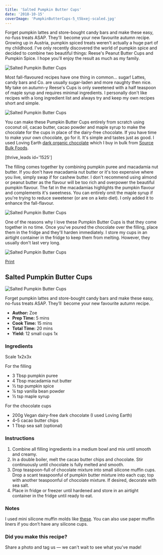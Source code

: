 ```yaml
---
title: 'Salted Pumpkin Butter Cups'
date: '2018-10-15'
coverImage: 'PumpkinButterCups-5_t5bxej-scaled.jpg'
---
```


Forget pumpkin lattes and store-bought candy bars and make these easy, no-fuss treats ASAP. They'll  become your new favourite autumn recipe. Growing up in Austria, pumpkin spiced treats weren't actually a huge part of my childhood. I've only recently discovered the world of pumpkin spice and decided to combine two beautiful things: Reese's Peanut Butter Cups and Pumpkin Spice. I hope you'll enjoy the result as much as my family.

![Salted Pumpkin Butter Cups](images/PumpkinButterCups-20_wjxmm7.jpg)

Most fall-flavoured recipes have one thing in common... sugar! Lattes, candy bars and Co. are usually sugar-laden and more naughty then nice. My take on autumn-y Reese's Cups is only sweetened with a half teaspoon of maple syrup and requires minimal ingredients. I personally don't like recipes with a long ingredient list and always try and keep my own recipes short and simple.

![Salted Pumpkin Butter Cups](images/PumpkinButterCups-15_yfgbrw.jpg)

You can make these Pumpkin Butter Cups entirely from scratch using coconut oil, cacao butter, cacao powder and maple syrup to make the chocolate for the cups in place of the dairy-free chocolate. If you have time to make your own chocolate, go for it. It's simple and tastes just as good. I used Loving Earth [dark organic chocolate](https://m.lovingearth.net/our-products/chocolate-15/85-dark-chocolate.html) which I buy in bulk from [Source Bulk Foods](https://thesourcebulkfoods.com.au/).

\[thrive_leads id='1525'\]

The filling comes together by combining pumpkin puree and macadamia nut butter. If you don't have macadamia nut butter or it's too expensive where you live, simply swap if for cashew butter. I don't recommend using almond or peanut butter as the flavour will be too rich and overpower the beautiful pumpkin flavour. The fat in the macadamias highlights the pumpkin flavour and complements it's sweetness. You can entirely omit the maple syrup if you're trying to reduce sweetener (or are on a keto diet). I only added it to enhance the fall-flavour.

![Salted Pumpkin Butter Cups](images/PumpkinButterCups-8_nonyzh.jpg)

One of the reasons why I love these Pumpkin Butter Cups is that they come together in no time. Once you've poured the chocolate over the filling, place them in the fridge and they'll harden immediately. I store my cups in an airtight container in the fridge to keep them from melting. However, they usually don't last very long.

![Salted Pumpkin Butter Cups](images/Pumpkin-Butter-Cups-PIN_zkh7n3.jpg)

[Print](http://localhost:10003/pumpkin-butter-cups/print/2116/)

## Salted Pumpkin Butter Cups

![Salted Pumpkin Butter Cups](images/PumpkinButterCups-20_wjxmm7-150x150.jpg)

Forget pumpkin lattes and store-bought candy bars and make these easy, no-fuss treats ASAP. They’ll  become your new favourite autumn recipe.

- **Author:** Zoe
- **Prep Time:** 5 mins
- **Cook Time:** 15 mins
- **Total Time:** 20 mins
- **Yield:** 12 small cups 1x

### Ingredients

Scale 1x2x3x

For the filling

- 3 Tbsp pumpkin puree
- 4 Tbsp macadamia nut butter
- ½ tsp pumpkin spice
- ¼ tsp vanilla bean powder
- ½ tsp maple syrup

For the chocolate cups

- 200g Vegan dairy-free dark chocolate (I used Loving Earth)
- 4–5 cacao butter chips
- 1 Tbsp sea salt (optional)

### Instructions

1. Combine all filling ingredients in a medium bowl and mix until smooth and creamy.
2. In a double boiler, melt the cacao butter chips and chocolate. Stir continuously until chocolate is fully melted and smooth.
3. Drop teaspoon-full of chocolate mixture into small silicone muffin cups. Drop a scant teaspoonful of pumpkin butter mixture into each cup; top with another teaspoonful of chocolate mixture. If desired, decorate with sea salt.
4. Place in fridge or freezer until hardened and store in an airtight container in the fridge until ready to eat.

### Notes

I used mini silicone muffin molds like [these](https://www.google.com/search?q=small+silicone+muffin+liners&client=firefox-b&source=lnms&tbm=shop&sa=X&ved=0ahUKEwiGqanvjIjeAhUJfd4KHV5ABF8Q_AUIDigB&biw=1137&bih=613#spd=8968198140126295443). You can also use paper muffin liners if you don’t have any silicone cups.

### Did you make this recipe?

Share a photo and tag us — we can't wait to see what you've made!

<script type="text/javascript">(function(){ var buttonClass = 'tasty-recipes-scale-button', buttonActiveClass = 'tasty-recipes-scale-button-active', buttons = document.querySelectorAll('.tasty-recipes-scale-button'); if ( ! buttons ) { return; } /* frac.js (C) 2012-present SheetJS -- http://sheetjs.com */ /* bothEquals() avoids use of &&, which gets prettified by WordPress. */ var bothEquals = function( d1, d2, D ) { var ret = 0; if (d1<=D) { ret++; } if (d2<=D) { ret++; } return ret === 2; }; var frac=function frac(x,D,mixed){var n1=Math.floor(x),d1=1;var n2=n1+1,d2=1;if(x!==n1)while(bothEquals(d1,d2,D)){var m=(n1+n2)/(d1+d2);if(x===m){if(d1+d2<=D){d1+=d2;n1+=n2;d2=D+1}else if(d1>d2)d2=D+1;else d1=D+1;break}else if(x<m){n2=n1+n2;d2=d1+d2}else{n1=n1+n2;d1=d1+d2}}if(d1>D){d1=d2;n1=n2}if(!mixed)return[0,n1,d1];var q=Math.floor(n1/d1);return[q,n1-q*d1,d1]};frac.cont=function cont(x,D,mixed){var sgn=x<0?-1:1;var B=x*sgn;var P_2=0,P_1=1,P=0;var Q_2=1,Q_1=0,Q=0;var A=Math.floor(B);while(Q_1<D){A=Math.floor(B);P=A*P_1+P_2;Q=A*Q_1+Q_2;if(B-A<5e-8)break;B=1/(B-A);P_2=P_1;P_1=P;Q_2=Q_1;Q_1=Q}if(Q>D){if(Q_1>D){Q=Q_2;P=P_2}else{Q=Q_1;P=P_1}}if(!mixed)return[0,sgn*P,Q];var q=Math.floor(sgn*P/Q);return[q,sgn*P-q*Q,Q]}; buttons.forEach(function(button){ button.addEventListener('click', function(event){ event.preventDefault(); var recipe = event.target.closest('.tasty-recipes'); if ( ! recipe ) { return; } var otherButtons = recipe.querySelectorAll('.' + buttonClass); otherButtons.forEach(function(bt){ bt.classList.remove(buttonActiveClass); }); button.classList.add(buttonActiveClass); <div></div> /* Scales all scalable amounts. */ var scalables = recipe.querySelectorAll('span[data-amount]'); var buttonAmount = parseFloat( button.dataset.amount ); scalables.forEach(function(scalable){ var amount = parseFloat( scalable.dataset.amount ) * buttonAmount; if ( parseFloat( amount ) !== parseInt( amount ) ) { var amountArray = frac.cont( amount, 9, true ); var newAmount = ''; if ( amountArray[1] !== 0 ) { newAmount = amountArray[1] + '/' + amountArray[2]; } if ( newAmount ) { newAmount = ' ' + newAmount; } if ( amountArray[0] ) { newAmount = amountArray[0] + newAmount; } amount = newAmount; } if ( typeof scalable.dataset.unit !== 'undefined' ) { amount += ' ' + scalable.dataset.unit; } scalable.innerText = amount; }); /* Appends " (x2)" indicator. */ var nonNumerics = recipe.querySelectorAll('[data-has-non-numeric-amount]'); nonNumerics.forEach(function(nonNumeric){ var indicator = nonNumeric.querySelector('span[data-non-numeric-label]'); if ( indicator ) { nonNumeric.removeChild(indicator); } if ( 1 !== buttonAmount ) { var indicator = document.createElement('span'); indicator.setAttribute('data-non-numeric-label', true); var text = document.createTextNode(' (x' + buttonAmount + ')'); indicator.appendChild(text); nonNumeric.appendChild(indicator); } }); }); }); }()); <div></div></script>

